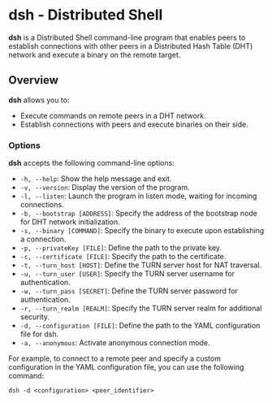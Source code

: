 # dsh - Distributed Shell

**dsh** is a Distributed Shell command-line program that enables peers to establish connections with other peers in a Distributed Hash Table (DHT) network and execute a binary on the remote target.

## Overview

**dsh** allows you to:

- Execute commands on remote peers in a DHT network.
- Establish connections with peers and execute binaries on their side.


### Options

**dsh** accepts the following command-line options:

- `-h, --help`: Show the help message and exit.
- `-v, --version`: Display the version of the program.
- `-l, --listen`: Launch the program in listen mode, waiting for incoming connections.
- `-b, --bootstrap [ADDRESS]`: Specify the address of the bootstrap node for DHT network initialization.
- `-s, --binary [COMMAND]`: Specify the binary to execute upon establishing a connection.
- `-p, --privateKey [FILE]`: Define the path to the private key.
- `-c, --certificate [FILE]`: Specify the path to the certificate.
- `-t, --turn_host [HOST]`: Define the TURN server host for NAT traversal.
- `-u, --turn_user [USER]`: Specify the TURN server username for authentication.
- `-w, --turn_pass [SECRET]`: Define the TURN server password for authentication.
- `-r, --turn_realm [REALM]`: Specify the TURN server realm for additional security.
- `-d, --configuration [FILE]`: Define the path to the YAML configuration file for dsh.
- `-a, --anonymous`: Activate anonymous connection mode.

For example, to connect to a remote peer and specify a custom configuration in the YAML configuration file, you can use the following command:

```shell
dsh -d <configuration> <peer_identifier>
```